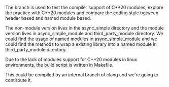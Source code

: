 The branch is used to test the compiler support of C++20 modules, explore the
practice with C++20 modules and compare the coding style between header based
and named module based.

The non-module version lives in the async_simple directory and the module
version lives in async_simple_module and third_party_module directory. We could
find the usage of named modules in async_simple_module and we could find the
methods to wrap a existing library into a named module in third_party_module
directory.

Due to the lack of modules support for C++20 modules in linux environments,
the build script is written in Makefile.

This could be compiled by an internal branch of clang and we're going to
contirbute it.
